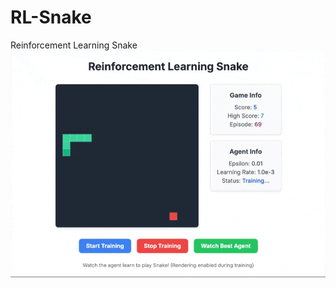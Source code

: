# RL-Snake
Reinforcement Learning Snake
![](https://github.com/batturm/RL-Snake/blob/main/chrome-capture-2025-4-21.gif)
